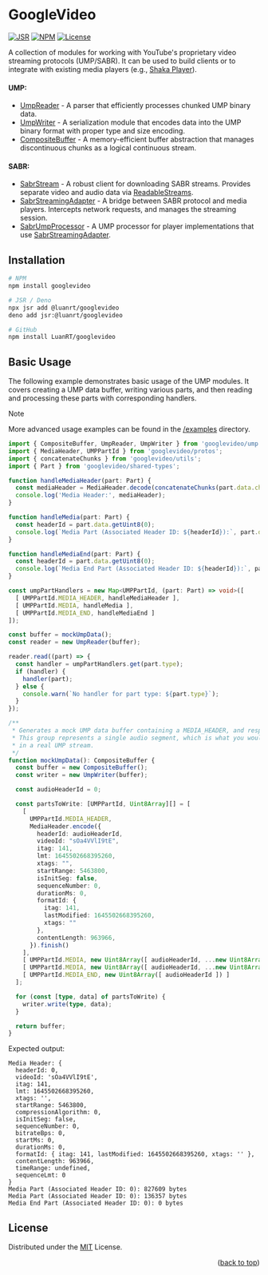 # GoogleVideo
[![JSR](https://jsr.io/badges/@luanrt/googlevideo)](https://jsr.io/@luanrt/googlevideo)
[![NPM](https://img.shields.io/npm/v/googlevideo)](https://www.npmjs.com/package/googlevideo)
[![License](https://img.shields.io/github/license/LuanRT/googlevideo)](./LICENSE)

A collection of modules for working with YouTube's proprietary video streaming protocols (UMP/SABR). It can be used to build clients or to integrate with existing media players (e.g., [Shaka Player](https://shaka-player-demo.appspot.com/docs/api/index.html)).

#### UMP:
* [UmpReader](src/core/UmpReader.ts) - A parser that efficiently processes chunked UMP binary data.
* [UmpWriter](src/core/UmpWriter.ts) - A serialization module that encodes data into the UMP binary format with proper type and size encoding.
* [CompositeBuffer](src/core/CompositeBuffer.ts) - A memory-efficient buffer abstraction that manages discontinuous chunks as a logical continuous stream.

#### SABR:
* [SabrStream](src/core/SabrStream.ts) - A robust client for downloading SABR streams. Provides separate video and audio data via [ReadableStreams](https://developer.mozilla.org/en-US/docs/Web/API/ReadableStream).
* [SabrStreamingAdapter](src/core/SabrStreamingAdapter.ts) - A bridge between SABR protocol and media players. Intercepts network requests, and manages the streaming session.
* [SabrUmpProcessor](src/core/SabrUmpProcessor.ts) - A UMP processor for player implementations that use [SabrStreamingAdapter](src/core/SabrStreamingAdapter.ts).

## Installation

```bash
# NPM
npm install googlevideo

# JSR / Deno
npx jsr add @luanrt/googlevideo
deno add jsr:@luanrt/googlevideo

# GitHub
npm install LuanRT/googlevideo
```

## Basic Usage
The following example demonstrates basic usage of the UMP modules. It covers creating a UMP data buffer, writing various parts, and then reading and processing these parts with corresponding handlers.

> [!NOTE] 
> More advanced usage examples can be found in the [/examples](./examples/) directory.

```typescript
import { CompositeBuffer, UmpReader, UmpWriter } from 'googlevideo/ump';
import { MediaHeader, UMPPartId } from 'googlevideo/protos';
import { concatenateChunks } from 'googlevideo/utils';
import { Part } from 'googlevideo/shared-types';

function handleMediaHeader(part: Part) {
  const mediaHeader = MediaHeader.decode(concatenateChunks(part.data.chunks));
  console.log('Media Header:', mediaHeader);
}

function handleMedia(part: Part) {
  const headerId = part.data.getUint8(0);
  console.log(`Media Part (Associated Header ID: ${headerId}):`, part.data.split(1).remainingBuffer.getLength(), 'bytes');
}

function handleMediaEnd(part: Part) {
  const headerId = part.data.getUint8(0);
  console.log(`Media End Part (Associated Header ID: ${headerId}):`, part.data.split(1).remainingBuffer.getLength(), 'bytes');
}

const umpPartHandlers = new Map<UMPPartId, (part: Part) => void>([
  [ UMPPartId.MEDIA_HEADER, handleMediaHeader ],
  [ UMPPartId.MEDIA, handleMedia ],
  [ UMPPartId.MEDIA_END, handleMediaEnd ]
]);

const buffer = mockUmpData();
const reader = new UmpReader(buffer);

reader.read((part) => {
  const handler = umpPartHandlers.get(part.type);
  if (handler) {
    handler(part);
  } else {
    console.warn(`No handler for part type: ${part.type}`);
  }
});

/**
 * Generates a mock UMP data buffer containing a MEDIA_HEADER, and respective MEDIA and MEDIA_END parts.
 * This group represents a single audio segment, which is what you would typically see
 * in a real UMP stream.
 */
function mockUmpData(): CompositeBuffer {
  const buffer = new CompositeBuffer();
  const writer = new UmpWriter(buffer);

  const audioHeaderId = 0;

  const partsToWrite: [UMPPartId, Uint8Array][] = [
    [
      UMPPartId.MEDIA_HEADER,
      MediaHeader.encode({
        headerId: audioHeaderId,
        videoId: "sOa4VVlI9tE",
        itag: 141,
        lmt: 1645502668395260,
        xtags: "",
        startRange: 5463800,
        isInitSeg: false,
        sequenceNumber: 0,
        durationMs: 0,
        formatId: {
          itag: 141,
          lastModified: 1645502668395260,
          xtags: ""
        },
        contentLength: 963966,
      }).finish()
    ],
    [ UMPPartId.MEDIA, new Uint8Array([ audioHeaderId, ...new Uint8Array(827609).fill(0) ]) ],
    [ UMPPartId.MEDIA, new Uint8Array([ audioHeaderId, ...new Uint8Array(136357).fill(0) ]) ],
    [ UMPPartId.MEDIA_END, new Uint8Array([ audioHeaderId ]) ]
  ];

  for (const [type, data] of partsToWrite) {
    writer.write(type, data);
  }

  return buffer;
}
```

Expected output:
```
Media Header: {
  headerId: 0,
  videoId: 'sOa4VVlI9tE',
  itag: 141,
  lmt: 1645502668395260,
  xtags: '',
  startRange: 5463800,
  compressionAlgorithm: 0,
  isInitSeg: false,
  sequenceNumber: 0,
  bitrateBps: 0,
  startMs: 0,
  durationMs: 0,
  formatId: { itag: 141, lastModified: 1645502668395260, xtags: '' },
  contentLength: 963966,
  timeRange: undefined,
  sequenceLmt: 0
}
Media Part (Associated Header ID: 0): 827609 bytes
Media Part (Associated Header ID: 0): 136357 bytes
Media End Part (Associated Header ID: 0): 0 bytes
```

## License
Distributed under the [MIT](./LICENSE) License.

<p align="right">
(<a href="#top">back to top</a>)
</p>
